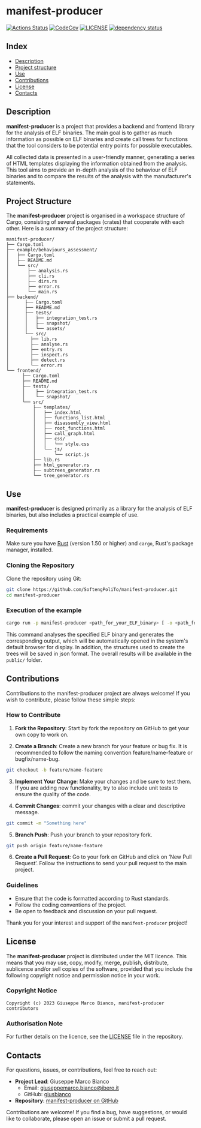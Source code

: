 # manifest-producer

[![Actions Status][actions badge]][actions]
[![CodeCov][codecov badge]][codecov]
[![LICENSE][license badge]][license]
[![dependency status][status badge]][status]

## Index
- [Description](#description)
- [Project structure](#project-structure)
- [Use](#use)
- [Contributions](#contributions)
- [License](#license)
- [Contacts](#contacts)


## Description
**manifest-producer** is a project that provides a backend and frontend library for the analysis of ELF binaries. The main goal is to gather as much information as possible on ELF binaries and create call trees for functions that the tool considers to be potential entry points for possible executables. 

All collected data is presented in a user-friendly manner, generating a series of HTML templates displaying the information obtained from the analysis. This tool aims to provide an in-depth analysis of the behaviour of ELF binaries and to compare the results of the analysis with the manufacturer's statements.


## Project Structure

The **manifest-producer** project is organised in a workspace structure of Cargo, consisting of several packages (crates) that cooperate with each other. Here is a summary of the project structure:
```
manifest-producer/
├── Cargo.toml      
├── example/behaviours_assessment/
│   ├── Cargo.toml  
│   ├── README.md        
│   └── src/
│       ├── analysis.rs
│       ├── cli.rs
│       ├── dirs.rs
│       ├── error.rs
│       └── main.rs 
├── backend/
│      ├── Cargo.toml
│      ├── README.md
│      ├── tests/
│      │   ├── integration_test.rs     
│      │   ├── snapshot/
│      │   └── assets/ 
│      └── src/
│        ├── lib.rs        
│        ├── analyse.rs 
│        ├── entry.rs 
│        ├── inspect.rs 
│        ├── detect.rs
│        └── error.rs
└── frontend/
      ├── Cargo.toml 
      ├── README.md 
      ├── tests/
      │    ├── integration_test.rs     
      │    └── snapshot/ 
      └── src/
          ├── templates/ 
          │   ├── index.html
          │   ├── functions_list.html
          │   ├── disassembly_view.html
          │   ├── root_functions.html
          │   ├── call_graph.html
          │   ├── css/
          │   │   └── style.css
          │   └── js/
          │       └── script.js
          ├── lib.rs 
          ├── html_generator.rs 
          ├── subtrees_generator.rs 
          └── tree_generator.rs 
```

## Use

**manifest-producer** is designed primarily as a library for the analysis of ELF binaries, but also includes a practical example of use.

### Requirements

Make sure you have [Rust](https://www.rust-lang.org/tools/install) (version 1.50 or higher) and `cargo`, Rust's package manager, installed.

### Cloning the Repository

Clone the repository using Git:

```bash
git clone https://github.com/SoftengPoliTo/manifest-producer.git
cd manifest-producer
```

### Execution of the example 
```bash
cargo run -p manifest-producer <path_for_your_ELF_binary> [ -o <path_for_your_results_folder>]
```

This command analyses the specified ELF binary and generates the corresponding output, which will be automatically opened in the system's default browser for display. In addition, the structures used to create the trees will be saved in json format. The overall results will be available in the `public/` folder.


## Contributions

Contributions to the manifest-producer project are always welcome! If you wish to contribute, please follow these simple steps:

### How to Contribute
1. **Fork the Repository**: Start by fork the repository on GitHub to get your own copy to work on.

2. **Create a Branch**: Create a new branch for your feature or bug fix. It is recommended to follow the naming convention feature/name-feature or bugfix/name-bug.
```bash
git checkout -b feature/name-feature
```

3. **Implement Your Change**: Make your changes and be sure to test them. If you are adding new functionality, try to also include unit tests to ensure the quality of the code.

4. **Commit Changes**: commit your changes with a clear and descriptive message.
```bash
git commit -m "Something here"
```

5. **Branch Push**: Push your branch to your repository fork.
```bash
git push origin feature/name-feature
```

6. **Create a Pull Request**: Go to your fork on GitHub and click on ‘New Pull Request’. Follow the instructions to send your pull request to the main project.

### Guidelines
* Ensure that the code is formatted according to Rust standards.
* Follow the coding conventions of the project.
* Be open to feedback and discussion on your pull request.

Thank you for your interest and support of the `manifest-producer` project!


## License

The **manifest-producer** project is distributed under the MIT licence. This means that you may use, copy, modify, merge, publish, distribute, sublicence and/or sell copies of the software, provided that you include the following copyright notice and permission notice in your work.

### Copyright Notice

```plaintext
Copyright (c) 2023 Giuseppe Marco Bianco, manifest-producer contributors
```

### Authorisation Note

For further details on the licence, see the [LICENSE](LICENSE) file in the repository.


## Contacts

For questions, issues, or contributions, feel free to reach out:

- **Project Lead**: Giuseppe Marco Bianco  
  - Email: [giuseppemarco.bianco@ibero.it](mailto:giuseppemarco.bianco@libero.it)
  - GitHub: [giusbianco](https://github.com/giusbianco)
- **Repository**: [manifest-producer on GitHub](https://github.com/SoftengPoliTo/manifest-producer)

Contributions are welcome! If you find a bug, have suggestions, or would like to collaborate, please open an issue or submit a pull request.


<!-- Links -->
[actions]: https://github.com/SoftengPoliTo/prin-task-2.2/actions
[codecov]: https://app.codecov.io/gh/SoftengPoliTo/prin-task-2.2
[license]: LICENSE-MIT
[status]: https://deps.rs/repo/github/SoftengPoliTo/prin-task-2.2

<!-- Badges -->
[actions badge]: https://github.com/SoftengPoliTo/prin-task-2.2/workflows/manifest-producer/badge.svg
[codecov badge]: https://codecov.io/gh/SoftengPoliTo/prin-task-2.2/branch/main/graph/badge.svg
[license badge]: https://img.shields.io/badge/license-MIT-blue.svg
[status badge]: https://deps.rs/repo/github/SoftengPoliTo/prin-task-2.2/status.svg
